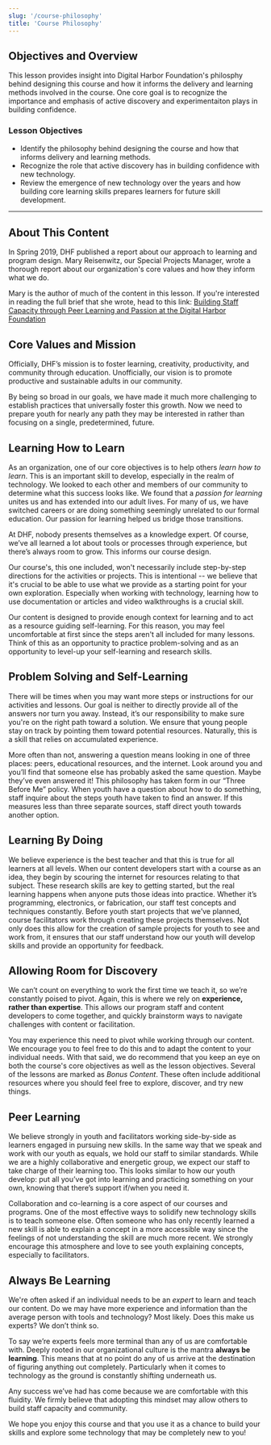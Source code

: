 ```yaml
---
slug: '/course-philosophy'
title: 'Course Philosophy'
---
```


## Objectives and Overview

This lesson provides insight into Digital Harbor Foundation's philosphy behind designing this course and how it informs the delivery and learning methods involved in the course. One core goal is to recognize the importance and emphasis of active discovery and experimentaiton plays in building confidence. 

### Lesson Objectives

- Identify the philosophy behind designing the course and how that informs delivery and learning methods.
- Recognize the role that active discovery has in building confidence with new technology.
- Review the emergence of new technology over the years and how building core learning skills prepares learners for future skill development.

---
## About This Content

In Spring 2019, DHF published a report about our approach to learning and program design. Mary Reisenwitz, our Special Projects Manager, wrote a thorough report about our organization's core values and how they inform what we do. 

Mary is the author of much of the content in this lesson. If you're interested in reading the full brief that she wrote, head to this link: [Building Staff Capacity through Peer Learning and Passion at the Digital Harbor Foundation](https://digitallearningpractices.org/resource/building-staff-capacity-through-peer-learning-and-passion-at-the-digital-harbor-foundation/) 

## Core Values and Mission

Officially, DHF’s mission is to foster learning, creativity, productivity, and community through education. Unofficially, our vision is to promote productive and sustainable adults in our community.

By being so broad in our goals, we have made it much more challenging to establish practices that universally foster this growth. Now we need to prepare youth for nearly any path they may be interested in rather than focusing on a single, predetermined, future.

## Learning How to Learn

As an organization, one of our core objectives is to help others *learn how to learn*. This is an important skill to develop, especially in the realm of technology. We looked to each other and members of our community to determine what this success looks like. We found that a *passion for learning* unites us and has extended into our adult lives. For many of us, we have switched careers or are doing something seemingly unrelated to our formal education. Our passion for learning helped us bridge those transitions.

At DHF, nobody presents themselves as a knowledge expert. Of course, we’ve all learned a lot about tools or processes through experience, but there’s always room to grow. This informs our course design. 

Our course's, this one included, won't necessarily include step-by-step directions for the activities or projects. This is intentional -- we believe that it's crucial to be able to use what we provide as a starting point for your own exploration. Especially when working with technology, learning how to use documentation or articles and video walkthroughs is a crucial skill.

Our content is designed to provide enough context for learning and to act as a resource guiding self-learning. For this reason, you may feel uncomfortable at first since the steps aren't all included for many lessons. Think of this as an opportunity to practice problem-solving and as an opportunity to level-up your self-learning and research skills.

## Problem Solving and Self-Learning

There will be times when you may want more steps or instructions for our activities and lessons. Our goal is neither to directly provide all of the answers nor turn you away. Instead, it’s our responsibility to make sure you're on the right path toward a solution. We ensure that young people stay on track by pointing them toward potential resources. Naturally, this is a skill that relies on accumulated experience.

More often than not, answering a question means looking in one of three places: peers, educational resources, and the internet. Look around you and you’ll find that someone else has probably asked the same question. Maybe they’ve even answered it! This philosophy has taken form in our “Three Before Me” policy. When youth have a question about how to do something, staff inquire about the steps youth have taken to find an answer. If this measures less than three separate sources, staff direct youth towards another option.

## Learning By Doing

We believe experience is the best teacher and that this is true for all learners at all levels. When our content developers start with a course as an idea, they begin by scouring the internet for resources relating to that subject. These research skills are key to getting started, but the real learning happens when anyone puts those ideas into practice. Whether it’s programming, electronics, or fabrication, our staff test concepts and techniques constantly. Before youth start projects that we’ve planned, course facilitators work through creating these projects themselves. Not only does this allow for the creation of sample projects for youth to see and work from, it ensures that our staff understand how our youth will develop skills and provide an opportunity for feedback.

## Allowing Room for Discovery

We can’t count on everything to work the first time we teach it, so we’re constantly poised to pivot. Again, this is where we rely on **experience, rather than expertise**. This allows our program staff and content developers to come together, and quickly brainstorm ways to navigate challenges with content or facilitation.

You may experience this need to pivot while working through our content. We encourage you to feel free to do this and to adapt the content to your individual needs. With that said, we do recommend that you keep an eye on both the course's core objectives as well as the lesson objectives. Several of the lessons are marked as *Bonus Content*. These often include additional resources where you should feel free to explore, discover, and try new things.

## Peer Learning

We believe strongly in youth and facilitators working side-by-side as learners engaged in pursuing new skills. In the same way that we speak and work with our youth as equals, we hold our staff to similar standards. While we are a highly collaborative and energetic group, we expect our staff to take charge of their learning too. This looks similar to how our youth develop: put all you’ve got into learning and practicing something on your own, knowing that there’s support if/when you need it.

Collaboration and co-learning is a core aspect of our courses and programs. One of the most effective ways to solidify new technology skills is to teach someone else. Often someone who has only recently learned a new skill is able to explain a concept in a more accessible way since the feelings of not understanding the skill are much more recent. We strongly encourage this atmosphere and love to see youth explaining concepts, especially to facilitators. 

## Always Be Learning

We're often asked if an individual needs to be an *expert* to learn and teach our content. Do we may have more experience and information than the average person with tools and technology? Most likely. Does this make us experts? We don’t think so.

To say we’re experts feels more terminal than any of us are comfortable with. Deeply rooted in our organizational culture is the mantra **always be learning**. This means that at no point do any of us arrive at the destination of figuring anything out completely. Particularly when it comes to technology as the ground is constantly shifting underneath us.

Any success we’ve had has come because we are comfortable with this fluidity. We firmly believe that adopting this mindset may allow others to build staff capacity and community.

We hope you enjoy this course and that you use it as a chance to build your skills and explore some technology that may be completely new to you!
